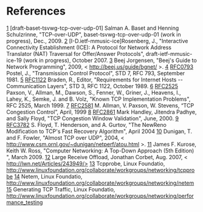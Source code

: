 # References #

[1](1.md)	[draft-baset-tsvwg-tcp-over-udp-01] Salman A. Baset and Henning Schulzrinne, "TCP-over-UDP", baset-tsvwg-tcp-over-udp-01 (work in progress), Dec., 2009.
[2](2.md)	[I-D.ietf-mmusic-ice]Rosenberg, J., "Interactive Connectivity Establishment (ICE): A Protocol for Network Address  Translator (NAT) Traversal for Offer/Answer Protocols", draft-ietf-mmusic-ice-19 (work in progress), October 2007.
[3](3.md)	Beej Jorgensen, "Beej's Guide to Network Programming", 2009, < http://beej.us/guide/bgnet/ >.
[4](4.md)	 [RFC0793](RFC0793.md) Postel, J., "Transmission Control Protocol", STD 7, RFC 793, September 1981.
[5](5.md)	 [RFC1122](RFC1122.md) Braden, R., Editor, "Requirements for Internet Hosts -- Communication Layers", STD 3, RFC 1122, October 1989.
[6](6.md)	 [RFC2525](RFC2525.md) Paxson, V., Allman, M., Dawson, S., Fenner, W., Griner, J., Heavens, I., Lahey, K., Semke, J. and B. Volz, "Known TCP Implementation Problems", RFC 2525, March 1999.
[7](7.md)	 [RFC2581](RFC2581.md) M. Allman, V. Paxson, W. Stevens, “TCP Congestion Control”, April, 1999
[8](8.md)	[RFC2861](RFC2861.md) Mark Handley, Jitendra Padhye, and Sally Floyd, "TCP Congestion Window Validation", June, 2000.
[9](9.md)	 [RFC3782](RFC3782.md) S. Floyd, T. Henderson, and A. Gurtov, "The NewReno Modification to TCP's Fast Recovery Algorithm", April 2004
[10](10.md)	Dunigan, T. and F. Fowler, "Almost TCP over UDP", 2004, < http://www.csm.ornl.gov/~dunigan/netperf/atou.html >.
[11](11.md)	James F. Kurose, Keith W. Ross, "Computer Networking: A Top-Down Approach (5th Edition) ", March 2009.
[12](12.md)	Large Receive Offload, Jonathan Corbet, Aug. 2007,
< http://lwn.net/Articles/243949/>
[13](13.md)	Tcpprobe, Linux Foundatio, <http://www.linuxfoundation.org/collaborate/workgroups/networking/tcpprobe>
[14](14.md)	Netem, Linux Foundatio, <http://www.linuxfoundation.org/collaborate/workgroups/networking/netem>
[15](15.md)	Generating TCP Traffic, Linux Foundatio, <http://www.linuxfoundation.org/collaborate/workgroups/networking/performance_testing>